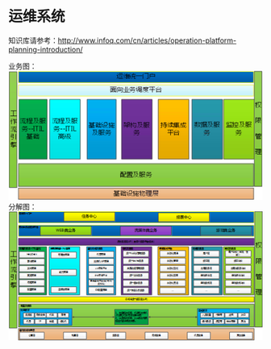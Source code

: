 # 运维系统

知识库请参考：http://www.infoq.com/cn/articles/operation-platform-planning-introduction/

业务图：
![](/assets/0328059.png)
分解图：
![](/assets/0328060.png)